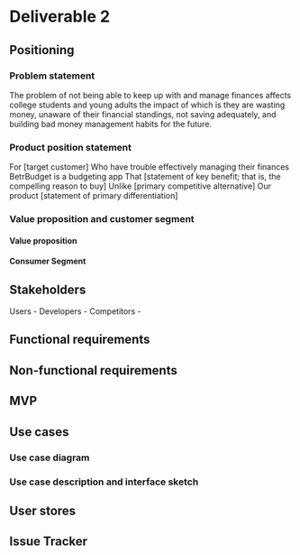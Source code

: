 # Deliverable 2

## Positioning

### Problem statement
The problem of not being able to keep up with and manage finances affects college students and young adults the impact of which is they are wasting money, unaware of their financial standings, not saving adequately, and building bad money management habits for the future. 

### Product position statement
For [target customer]
Who have trouble effectively managing their finances
BetrBudget is a budgeting app
That [statement of key benefit; that is, the compelling reason to buy]
Unlike [primary competitive alternative]
Our product [statement of primary differentiation]

### Value proposition and customer segment

#### Value proposition

#### Consumer Segment

## Stakeholders
Users - 
Developers - 
Competitors - 

## Functional requirements

## Non-functional requirements

## MVP

## Use cases

### Use case diagram

### Use case description and interface sketch

## User stores

## Issue Tracker
